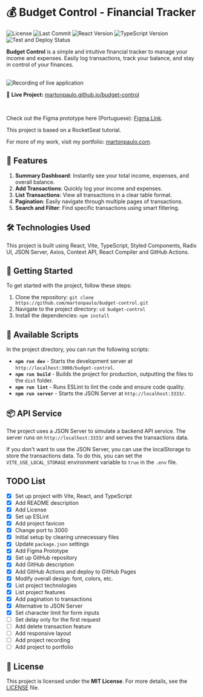 # 💰 Budget Control - Financial Tracker

![License](https://img.shields.io/github/license/martonpaulo/budget-control) ![Last Commit](https://img.shields.io/github/last-commit/martonpaulo/budget-control) ![React Version](https://img.shields.io/github/package-json/dependency-version/martonpaulo/budget-control/react) ![TypeScript Version](https://img.shields.io/github/package-json/dependency-version/martonpaulo/budget-control/dev/typescript) ![Test and Deploy Status](https://github.com/martonpaulo/budget-control/actions/workflows/deploy.yml/badge.svg)

**Budget Control** is a simple and intuitive financial tracker to manage your income and expenses. Easily log transactions, track your balance, and stay in control of your finances.

<br />

<img alt="Recording of live application" src="public/uploads/recording.gif" />

🔗 **Live Project:** [martonpaulo.github.io/budget-control](https://martonpaulo.github.io/budget-control)

<br />

Check out the Figma prototype here (Portuguese): [Figma Link](https://www.figma.com/design/maWgKNWAsNcFcleGuZ5RaO/Budget-Control?node-id=0-1&t=UVyue73CYu247M8A-1).

This project is based on a RocketSeat tutorial.

For more of my work, visit my portfolio: [martonpaulo.com](https://martonpaulo.com).

## 🔧 Features

1. **Summary Dashboard**: Instantly see your total income, expenses, and overall balance.
2. **Add Transactions**: Quickly log your income and expenses.
3. **List Transactions**: View all transactions in a clear table format.
4. **Pagination**: Easily navigate through multiple pages of transactions.
5. **Search and Filter**: Find specific transactions using smart filtering.

## 🛠️ Technologies Used

This project is built using React, Vite, TypeScript, Styled Components, Radix UI, JSON Server, Axios, Context API, React Compiler and GitHub Actions.

## 🚀 Getting Started

To get started with the project, follow these steps:

1. Clone the repository: `git clone https://github.com/martonpaulo/budget-control.git`
2. Navigate to the project directory: `cd budget-control`
3. Install the dependencies: `npm install`

## 📜 Available Scripts

In the project directory, you can run the following scripts:

- **`npm run dev`** - Starts the development server at `http://localhost:3000/budget-control`.
- **`npm run build`** - Builds the project for production, outputting the files to the `dist` folder.
- **`npm run lint`** - Runs ESLint to lint the code and ensure code quality.
- **`npm run server`** - Starts the JSON Server at `http://localhost:3333/`.

## 📦 API Service

The project uses a JSON Server to simulate a backend API service. The server runs on `http://localhost:3333/` and serves the transactions data.

If you don't want to use the JSON Server, you can use the localStorage to store the transactions data. To do this, you can set the `VITE_USE_LOCAL_STORAGE` environment variable to `true` in the `.env` file.

## TODO List

- [x] Set up project with Vite, React, and TypeScript
- [x] Add README description
- [x] Add License
- [x] Set up ESLint
- [x] Add project favicon
- [x] Change port to 3000
- [x] Initial setup by clearing unnecessary files
- [x] Update `package.json` settings
- [x] Add Figma Prototype
- [x] Set up GitHub repository
- [x] Add GitHub description
- [x] Add GitHub Actions and deploy to GitHub Pages
- [x] Modify overall design: font, colors, etc.
- [x] List project technologies
- [x] List project features
- [x] Add pagination to transactions
- [x] Alternative to JSON Server
- [x] Set character limit for form inputs
- [ ] Set delay only for the first request
- [ ] Add delete transaction feature
- [ ] Add responsive layout
- [ ] Add project recording
- [ ] Add project to portfolio

## 📄 License

This project is licensed under the **MIT License**. For more details, see the [LICENSE](LICENSE) file.
